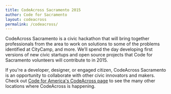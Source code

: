 ```yaml
---
title: CodeAcross Sacramento 2015
author: Code for Sacramento
layout: codeacross
permalink: /codeacross/
---
```


CodeAcross Sacramento is a civic hackathon that will bring together professionals from the area to work on solutions to some of the problems identified at CityCamp, and more. We’ll spend the day developing first versions of new civic startups and open source projects that Code for Sacramento volunteers will contribute to in 2015.

If you're a developer, designer, or engaged citizen, CodeAcross Sacramento is an opportunity to collaborate with other civic innovators and makers. Check out [Code for America's CodeAcross page](http://www.codeforamerica.org/events/codeacross-2015/) to see the many other locations where CodeAcross is happening.
